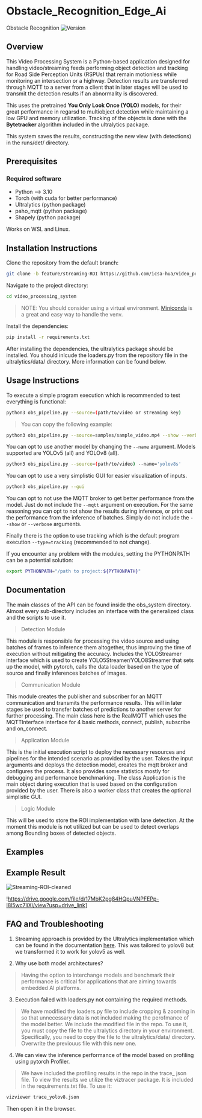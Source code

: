 # Obstacle_Recognition_Edge_Ai
Obstacle Recognition 
![Version](https://img.shields.io/badge/version-0.1.0-blue.svg)


## Overview
This Video Processing System is a Python-based application designed for handling video/streaming feeds performing object detection and tracking for Road Side Perception Units (RSPUs) that remain motionless while monitoring an intersection or a highway. Detection results are transferred through MQTT to a server from a client that in later stages will be used to transmit the detection results if an abnormality is discovered. 

This uses the pretrained **You Only Look Once (YOLO)** models, for their great performance in regarsd to multiobject detection while maintaining a low GPU and memory utilization. Tracking of the objects is done with the **Bytetracker** algorithm included in the ultralytics package. 

This system saves the results, constructing the new view (with detections) in the runs/det/ directory. 


## Prerequisites

### Required software 
* Python --> 3.10
* Torch (with cuda for better performance)
* Ultralytics (python package)
* paho_mqtt (python package)
* Shapely (python package)
  
Works on WSL and Linux. 
## Installation Instructions 

Clone the repository from the default branch:
```sh
git clone -b feature/streaming-ROI https://github.com/icsa-hua/video_processing_system.git
```
Navigate to the project directory:
```sh
cd video_processing_system
```
> NOTE: You should consider using a virtual environment. [Miniconda](https://docs.anaconda.com/miniconda/) is a great and easy way to handle the venv. 

Install the dependencies:
```sh
pip install -r requirements.txt
```

After installing the dependencies, the ultralytics package should be installed. 
You should inlcude the loaders.py from the repository file in the ultralytics/data/
directory. More information can be found below. 

## Usage Instructions 
To execute a simple program execution which is recommended to test everything is functional:
```sh
python3 obs_pipeline.py --source=(path/to/video or streaming key)
```

> You can copy the following example:
```sh
python3 obs_pipeline.py --source=samples/sample_video.mp4 --show --verbose --mqtt
```

You can opt to use another model by changing the ```--name``` argument.  Models supported are YOLOv5 (all) and YOLOv8 (all). 

```sh
python3 obs_pipeline.py --source=(path/to/video) --name='yolov8s' 
```

You can opt to use a very simplistic GUI for easier visualization of inputs. 
```sh
python3 obs_pipeline.py --gui
```

You can opt to not use the MQTT broker to get better performance from the model. Just do not include the ```--mqtt``` argument on execution. 
For the same reasoning you can opt to not show the results during inference, or print out the performance from the inference of batches. Simply do not include the ```--show``` or ```--verbose``` arguments. 

Finally there is the option to use tracking which is the default program execution ```--type=tracking``` (recommended to not change). 


If you encounter any problem with the modules, setting the PYTHONPATH can be a potential solution:
```sh
export PYTHONPATH="/path to project:${PYTHONPATH}"
```

## Documentation
The main classes of the API can be found inside the obs_system directory. Almost every sub-directory includes an interface with the generalized class and the scripts to use it. 

> Detection Module

This module is responsible for processing the video source and using batches of frames to inference them altogether, thus improving the time of execution without mitigating the accuracy. 
Includes the YOLOStreamer interface which is used to create YOLO5Streamer/YOLO8Streamer that sets up the model, with pytorch, calls the data loader based on the type of source and finally inferences batches of images. 

> Communication Module

This module creates the publisher and subscriber for an MQTT communication and transmits the performance results. This will in later stages be used to transfer batches of predictions to another server for further processing. The main class here is the RealMQTT which uses the MQTTInterface interface for 4 basic methods, connect, publish, subscribe and on_connect. 

> Application Module

This is the initial execution script to deploy the necessary resources and pipelines for the intended scenario as provided by the user. Takes the input arguments and deploys the detection model, creates the mqtt broker and configures the process. It also provides some statistics mostly for debugging and performance benchmarking. The class Application is the main object during execution that is used based on the configuration provided by the user. There is also a worker class that creates the optional simplistic GUI. 

> Logic Module

This will be used to store the ROI implementation with lane detection. At the moment this module is not utilized but can be used to detect overlaps among Bounding boxes of detected objects. 

## Examples 
## Example Result

![Streaming-ROI-cleaned](https://drive.google.com/file/d/18OKldQJ1qnvZTyHh47TX0JdCDPhtYtNr/view?usp=drive_link)

!https://drive.google.com/file/d/17MbK2pg84HQpuVNPFEPp-I8l5wc7liXi/view?usp=drive_link]


## FAQ and Troubleshooting 
1. Streaming approach is provided by the Ultralytics implementation which can be found in the documentation [here](https://docs.ultralytics.com/reference/engine/predictor/?h=stream#ultralytics.engine.predictor.BasePredictor.setup_model). This was tailored to yolov8 but we transformed it to work for yolov5 as well.

2. Why use both model architectures? 
> Having the option to interchange models and benchmark their performance is critical for applications that are aiming towards embedded AI platforms. 

3. Execution failed with loaders.py not containing the required methods. 
> We have modified the loaders.py file to include cropping & zooming in so that unnecessary data is not included 
making the perofmance of the model better. We include the modified file in the repo. To use it, you must copy the file 
to the ultralytics directory in your environment. Specifically, you need to copy the file to the ultralytics/data/ directory. 
Overwrite the previouus file with this new one. 

4. We can view the inference performance of the model based on profiling using pytorch Profiler. 
> We have included the profiling results in the repo in the trace_ json file. To view the results we utilize the 
viztracer package. It is included in the requirements.txt file. To use it: 
```sh
vizviewer trace_yolov8.json
```
Then open it in the browser.
